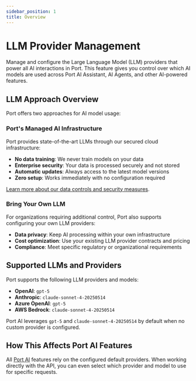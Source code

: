 ```yaml
---
sidebar_position: 1
title: Overview
---
```


# LLM Provider Management

Manage and configure the Large Language Model (LLM) providers that power all AI interactions in Port. This feature gives you control over which AI models are used across Port AI Assistant, AI Agents, and other AI-powered features.

## LLM Approach Overview

Port offers two approaches for AI model usage:

### Port's Managed AI Infrastructure
Port provides state-of-the-art LLMs through our secured cloud infrastructure:
- **No data training**: We never train models on your data
- **Enterprise security**: Your data is processed securely and not stored
- **Automatic updates**: Always access to the latest model versions
- **Zero setup**: Works immediately with no configuration required

[Learn more about our data controls and security measures](/ai-interfaces/port-ai/security-and-data-controls).

### Bring Your Own LLM
For organizations requiring additional control, Port also supports configuring your own LLM providers:
- **Data privacy**: Keep AI processing within your own infrastructure
- **Cost optimization**: Use your existing LLM provider contracts and pricing
- **Compliance**: Meet specific regulatory or organizational requirements

## Supported LLMs and Providers

Port supports the following LLM providers and models:

- **OpenAI**: `gpt-5`
- **Anthropic**: `claude-sonnet-4-20250514`
- **Azure OpenAI**: `gpt-5`
- **AWS Bedrock**: `claude-sonnet-4-20250514`

Port AI leverages `gpt-5` and `claude-sonnet-4-20250514` by default when no custom provider is configured.

## How This Affects Port AI Features

All [Port AI](/ai-interfaces/port-ai/overview) features rely on the configured default providers. When working directly with the API, you can even select which provider and model to use for specific requests.